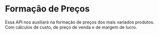 # Formação de Preços
Essa API nos auxiliará na formação de preços dos mais variados produtos. Com cálculos de custo, de preço de venda e de margem de lucro.

